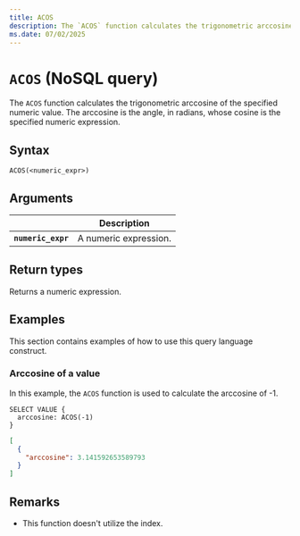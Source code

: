 ```yaml
---
title: ACOS
description: The `ACOS` function calculates the trigonometric arccosine of the specified numeric value. The arccosine is the angle, in radians, whose cosine is the specified numeric expression.
ms.date: 07/02/2025
---
```


# `ACOS` (NoSQL query)

The `ACOS` function calculates the trigonometric arccosine of the specified numeric value. The arccosine is the angle, in radians, whose cosine is the specified numeric expression.

## Syntax

```nosql
ACOS(<numeric_expr>)
```

## Arguments

| | Description |
| --- | --- |
| **`numeric_expr`** | A numeric expression. |

## Return types

Returns a numeric expression.

## Examples

This section contains examples of how to use this query language construct.

### Arccosine of a value

In this example, the `ACOS` function is used to calculate the arccosine of -1.

```nosql
SELECT VALUE { 
  arccosine: ACOS(-1) 
}
```

```json
[
  {
    "arccosine": 3.141592653589793
  }
]
```

## Remarks

- This function doesn't utilize the index.
